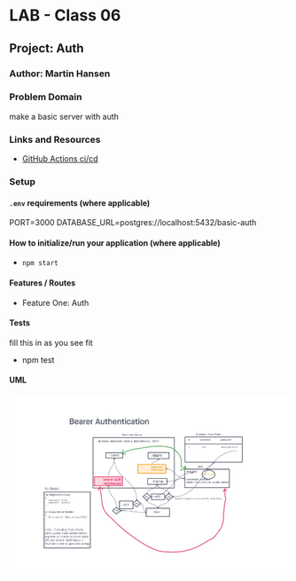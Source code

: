 # LAB - Class 06

## Project: Auth

### Author: Martin Hansen

### Problem Domain

make a basic server with auth

### Links and Resources

- [GitHub Actions ci/cd](http://xyz.com)

### Setup

#### `.env` requirements (where applicable)

PORT=3000
DATABASE_URL=postgres://localhost:5432/basic-auth

#### How to initialize/run your application (where applicable)

- `npm start`

#### Features / Routes

- Feature One: Auth

#### Tests

fill this in as you see fit

- npm test

#### UML

![06 uml](lab-06-UML.jpg)
